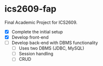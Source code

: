 # ics2609-fap
Final Academic Project for ICS2609.

- [x] Complete the initial setup
- [x] Develop front-end
- [ ] Develop back-end with DBMS functionality
  - [ ] Uses two DBMS (JDBC, MySQL)
  - [ ] Session handling
  - [ ] CRUD
